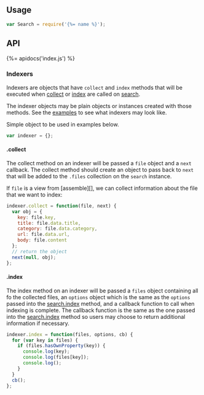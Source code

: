 ## Usage

```js
var Search = require('{%= name %}');
```

## API
{%= apidocs('index.js') %}

### Indexers

Indexers are objects that have `collect` and `index` methods that will be executed when [collect](#collect) or [index](#index) are called on [search](#search).

The indexer objects may be plain objects or instances created with those methods. See the [examples](examples) to see what indexers may look like.

Simple object to be used in examples below.

```js
var indexer = {};
```

#### .collect

The collect method on an indexer will be passed a `file` object and a `next` callback. The collect method
should create an object to pass back to `next` that will be added to the `.files` collection on the `search` instance.

If `file` is a view from [assemble][], we can collect information about the file that we want to index:

```js
indexer.collect = function(file, next) {
  var obj = {
    key: file.key,
    title: file.data.title,
    category: file.data.category,
    url: file.data.url,
    body: file.content
  };
  // return the object
  next(null, obj);
};
```

#### .index

The index method on an indexer will be passed a `files` object containing all fo the collected files, an `options` object which is the same as the `options` passed into the [search.index](#index) method, and a callback function to call when indexing is complete. The callback function is the same as the one passed into the [search.index](#index) method so users may choose to return additional information if necessary.

```js
indexer.index = function(files, options, cb) {
  for (var key in files) {
    if (files.hasOwnProperty(key)) {
      console.log(key);
      console.log(files[key]);
      console.log();
    }
  }
  cb();
};
```

